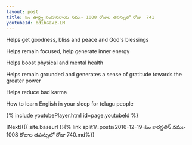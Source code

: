 ```yaml
---
layout: post
title: ఓం ఊర్ధ్వ సంహననాయ నమః- 1008 రోజుల తపస్సులో రోజు  741
youtubeId: bdibGaVz-LM
---
```

 
 
Helps get goodness, bliss and peace and God's blessings
 
Helps remain focused, help generate inner energy 
 
Helps boost physical and mental health 
 
Helps remain grounded and generates a sense of gratitude towards the greater power 
 
Helps reduce bad karma
 
How to learn English in your sleep for telugu people
 
 
 
 


{% include youtubePlayer.html id=page.youtubeId %}
 
[Next]({{ site.baseurl }}{% link split1/_posts/2016-12-19-ఓం కారస్థలిన్ నమః- 1008 రోజుల తపస్సులో రోజు  740.md%})
 
